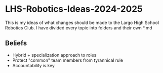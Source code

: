# LHS-Robotics-Ideas-2024-2025
This is my ideas of what changes should be made to the Largo High School Robotics Club. I have divided every topic into folders and their own *.md
## Beliefs
* Hybrid + specialization approach to roles
* Protect "common" team members from tyrannical rule
* Accountability is key